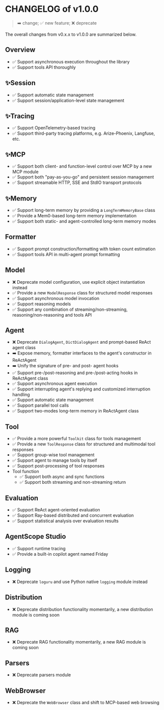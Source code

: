 # CHANGELOG of v1.0.0

> ➡️ change; ✅ new feature; ❌ deprecate

The overall changes from v0.x.x to v1.0.0 are summarized below.

## Overview
- ✅ Support asynchronous execution throughout the library
- ✅ Support tools API thoroughly


## ✨Session
- ✅ Support automatic state management
- ✅ Support session/application-level state management


## ✨Tracing
- ✅ Support OpenTelemetry-based tracing
- ✅ Support third-party tracing platforms, e.g. Arize-Phoenix, Langfuse, etc.


## ✨MCP
- ✅ Support both client- and function-level control over MCP by a new MCP module
- ✅ Support both "pay-as-you-go" and persistent session management
- ✅ Support streamable HTTP, SSE and StdIO transport protocols


## ✨Memory
- ✅ Support long-term memory by providing a `LongTermMemoryBase` class
- ✅ Provide a Mem0-based long-term memory implementation
- ✅ Support both static- and agent-controlled long-term memory modes


## Formatter
- ✅ Support prompt construction/formatting with token count estimation
- ✅ Support tools API in multi-agent prompt formatting


## Model
- ❌ Deprecate model configuration, use explicit object instantiation instead
- ✅ Provide a new `ModelResponse` class for structured model responses
- ✅ Support asynchronous model invocation
- ✅ Support reasoning models
- ✅ Support any combination of streaming/non-streaming, reasoning/non-reasoning and tools API


## Agent
- ❌ Deprecate `DialogAgent`, `DictDialogAgent` and prompt-based ReAct agent class
- ➡️ Expose memory, formatter interfaces to the agent's constructor in ReActAgent
- ➡️ Unify the signature of pre- and post- agent hooks
- ✅ Support pre-/post-reasoning and pre-/post-acting hooks in ReActAgent class
- ✅ Support asynchronous agent execution
- ✅ Support interrupting agent's replying and customized interruption handling
- ✅ Support automatic state management
- ✅ Support parallel tool calls
- ✅ Support two-modes long-term memory in ReActAgent class


## Tool
- ✅ Provide a more powerful `Toolkit` class for tools management
- ✅ Provide a new `ToolResponse` class for structured and multimodal tool responses
- ✅ Support group-wise tool management
- ✅ Support agent to manage tools by itself
- ✅ Support post-processing of tool responses
- Tool function
  - ✅ Support both async and sync functions
  - ✅ Support both streaming and non-streaming return


## Evaluation
- ✅ Support ReAct agent-oriented evaluation
- ✅ Support Ray-based distributed and concurrent evaluation
- ✅ Support statistical analysis over evaluation results


## AgentScope Studio
- ✅ Support runtime tracing
- ✅ Provide a built-in copilot agent named Friday


## Logging
- ❌ Deprecate `loguru` and use Python native `logging` module instead


## Distribution
- ❌ Deprecate distribution functionality momentarily, a new distribution module is coming soon


## RAG
- ❌ Deprecate RAG functionality momentarily, a new RAG module is coming soon


## Parsers
- ❌ Deprecate parsers module


## WebBrowser
- ❌ Deprecate the `WebBrowser` class and shift to MCP-based web browsing
